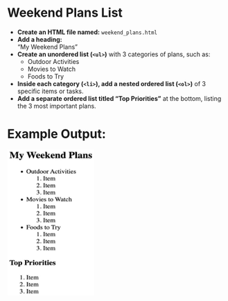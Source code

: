 # **Weekend Plans List**

- **Create an HTML file named:** `weekend_plans.html`
- **Add a heading:**  
  “My Weekend Plans”
- **Create an unordered list (`<ul>`)** with 3 categories of plans, such as:
  - Outdoor Activities
  - Movies to Watch
  - Foods to Try
- **Inside each category (`<li>`), add a nested ordered list (`<ol>`)** of 3 specific items or tasks.
- **Add a separate ordered list titled “Top Priorities”** at the bottom, listing the 3 most important plans.

# Example Output:

<img src="./Assests/list.png" alt="alt text" width="200"/>